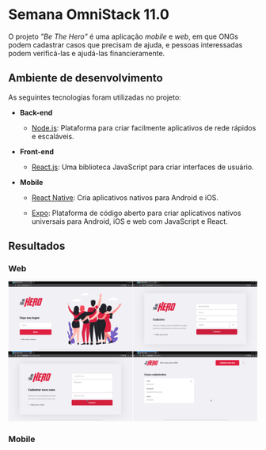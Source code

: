 # Semana OmniStack 11.0

O projeto *"Be The Hero"* é uma aplicação *mobile* e *web*, em que ONGs podem cadastrar casos que precisam de ajuda, e pessoas interessadas podem verificá-las e ajudá-las financieramente.  

## Ambiente de desenvolvimento

As seguintes tecnologias foram utilizadas no projeto:

* **Back-end**

	* [Node.js](https://nodejs.org/): Plataforma para criar facilmente aplicativos de rede rápidos e escaláveis.

* **Front-end**

	* [React.js](https://reactjs.org/): Uma biblioteca JavaScript para criar interfaces de usuário.

* **Mobile**

	* [React Native](https://reactnative.dev/): Cria aplicativos nativos para Android e iOS.

	* [Expo](https://expo.io/): Plataforma de código aberto para criar aplicativos nativos universais para Android, iOS e web com JavaScript e React.

## Resultados

### Web

![be-the-her-web](img/bethehero.png)

### Mobile